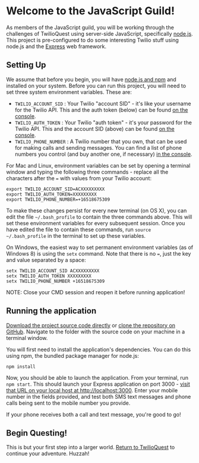 # Welcome to the JavaScript Guild!

As members of the JavaScript guild, you will be working through the challenges of TwilioQuest using server-side JavaScript, specifically [node.js](http://www.nodejs.org).  This project is pre-configured to do some interesting Twilio stuff using node.js and the [Express](http://expressjs.com/) web framework.

## Setting Up

We assume that before you begin, you will have [node.js and npm](http://www.nodejs.org) and installed on your system.  Before you can run this project, you will need to set three system environment variables.  These are:

* `TWILIO_ACCOUNT_SID` : Your Twilio "account SID" - it's like your username for the Twilio API.  This and the auth token (below) can be found [on the console](https://www.twilio.com/console).
* `TWILIO_AUTH_TOKEN` : Your Twilio "auth token" - it's your password for the Twilio API.  This and the account SID (above) can be found [on the console](https://www.twilio.com/console).
* `TWILIO_PHONE_NUMBER` : A Twilio number that you own, that can be used for making calls and sending messages. You can find a list of phone numbers you control (and buy another one, if necessary) [in the console](https://www.twilio.com/console/phone-numbers/incoming).

For Mac and Linux, environment variables can be set by opening a terminal window and typing the following three commands - replace all the characters after the `=` with values from your Twilio account:

    export TWILIO_ACCOUNT_SID=ACXXXXXXXXX
    export TWILIO_AUTH_TOKEN=XXXXXXXXX
    export TWILIO_PHONE_NUMBER=+16518675309

To make these changes persist for every new terminal (on OS X), you can edit the file `~/.bash_profile` to contain the three commands above.  This will set these environment variables for every subsequent session. Once you have edited the file to contain these commands, run `source ~/.bash_profile` in the terminal to set up these variables.

On Windows, the easiest way to set permanent environment variables (as of Windows 8) is using the `setx` command.  Note that there is no `=`, just the key and value separated by a space:

    setx TWILIO_ACCOUNT_SID ACXXXXXXXXX
    setx TWILIO_AUTH_TOKEN XXXXXXXXX
    setx TWILIO_PHONE_NUMBER +16518675309
    
NOTE: Close your CMD session and reopen it before running application!

## Running the application

[Download the project source code directly](https://github.com/twilio/starter-node/archive/master.zip) or [clone the repository on GitHub](https://github.com/twilio/starter-node).  Navigate to the folder with the source code on your machine in a terminal window.

You will first need to install the application's dependencies.  You can do this using npm, the bundled package manager for node.js:

    npm install

Now, you should be able to launch the application.  From your terminal, run `npm start`.  This should launch your Express application on port 3000 - [visit that URL on your local host at http://localhost:3000](http://localhost:3000/).  Enter your mobile number in the fields provided, and test both SMS text messages and phone calls being sent to the mobile number you provide. 



If your phone receives both a call and text message, you're good to go!

## Begin Questing!
This is but your first step into a larger world.  [Return to TwilioQuest](http://quest.twilio.com) to continue your adventure.  Huzzah!
